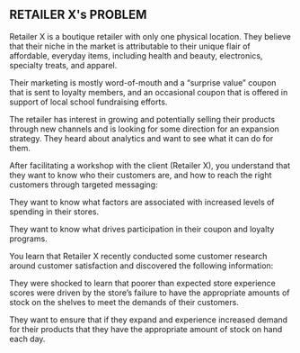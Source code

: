 ## RETAILER X's PROBLEM

Retailer X is a boutique retailer with only one physical location. They believe that their niche in the market is attributable to their unique flair of affordable, everyday items, including health and beauty, electronics, specialty treats, and apparel.

Their marketing is mostly word-of-mouth and a “surprise value” coupon that is sent to loyalty members, and an occasional coupon that is offered in support of local school fundraising efforts.

The retailer has interest in growing and potentially selling their products through new channels and is looking for some direction for an expansion strategy. They heard about analytics and want to see what it can do for them.

After facilitating a workshop with the client (Retailer X), you understand that they want to know who their customers are, and how to reach the right customers through targeted messaging:

They want to know what factors are associated with increased levels of spending in their stores.

They want to know what drives participation in their coupon and loyalty programs.

You learn that Retailer X recently conducted some customer research around customer satisfaction and discovered the following information:

They were shocked to learn that poorer than expected store experience scores were driven by the store’s failure to have the appropriate amounts of stock on the shelves to meet the demands of their customers.

They want to ensure that if they expand and experience increased demand for their products that they have the appropriate amount of stock on hand each day.

